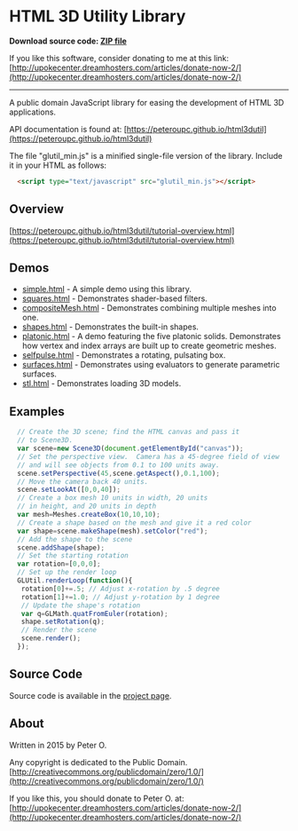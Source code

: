 HTML 3D Utility Library
====

**Download source code: [ZIP file](https://github.com/peteroupc/html3dutil/archive/master.zip)**

If you like this software, consider donating to me at this link: [http://upokecenter.dreamhosters.com/articles/donate-now-2/](http://upokecenter.dreamhosters.com/articles/donate-now-2/)

----

A public domain JavaScript library for easing the development of HTML 3D applications.

API documentation is found at: [https://peteroupc.github.io/html3dutil](https://peteroupc.github.io/html3dutil)

The file "glutil_min.js" is a minified single-file version of the library.  Include it in your HTML
as follows:

```html
  <script type="text/javascript" src="glutil_min.js"></script>
```

Overview
---------

[https://peteroupc.github.io/html3dutil/tutorial-overview.html](https://peteroupc.github.io/html3dutil/tutorial-overview.html)

Demos
---------
* [simple.html](https://peteroupc.github.io/html3dutil/simple.html) - A simple demo using this library.
* [squares.html](https://peteroupc.github.io/html3dutil/squares.html) - Demonstrates shader-based filters.
* [compositeMesh.html](https://peteroupc.github.io/html3dutil/compositeMesh.html) - Demonstrates
combining multiple meshes into one.
* [shapes.html](https://peteroupc.github.io/html3dutil/shapes.html) - Demonstrates
the built-in shapes.
* [platonic.html](https://peteroupc.github.io/html3dutil/platonic.html) - A demo featuring the five
platonic solids.  Demonstrates how vertex and index arrays are built up to create geometric meshes.
* [selfpulse.html](https://peteroupc.github.io/html3dutil/selfpulse.html) - Demonstrates
a rotating, pulsating box.
* [surfaces.html](https://peteroupc.github.io/html3dutil/surfaces.html) - Demonstrates
using evaluators to generate parametric surfaces.
* [stl.html](https://peteroupc.github.io/html3dutil/stl.html) - Demonstrates loading 3D models.

Examples
---------
```javascript
  // Create the 3D scene; find the HTML canvas and pass it
  // to Scene3D.
  var scene=new Scene3D(document.getElementById("canvas"));
  // Set the perspective view.  Camera has a 45-degree field of view
  // and will see objects from 0.1 to 100 units away.
  scene.setPerspective(45,scene.getAspect(),0.1,100);
  // Move the camera back 40 units.
  scene.setLookAt([0,0,40]);
  // Create a box mesh 10 units in width, 20 units
  // in height, and 20 units in depth
  var mesh=Meshes.createBox(10,10,10);
  // Create a shape based on the mesh and give it a red color
  var shape=scene.makeShape(mesh).setColor("red");
  // Add the shape to the scene
  scene.addShape(shape);
  // Set the starting rotation
  var rotation=[0,0,0];
  // Set up the render loop
  GLUtil.renderLoop(function(){
   rotation[0]+=.5; // Adjust x-rotation by .5 degree
   rotation[1]+=1.0; // Adjust y-rotation by 1 degree
   // Update the shape's rotation
   var q=GLMath.quatFromEuler(rotation);
   shape.setRotation(q);
   // Render the scene
   scene.render();
  });
```

Source Code
---------
Source code is available in the [project page](https://github.com/peteroupc/html3dutil).

About
-----------

Written in 2015 by Peter O.

Any copyright is dedicated to the Public Domain.
[http://creativecommons.org/publicdomain/zero/1.0/](http://creativecommons.org/publicdomain/zero/1.0/)

If you like this, you should donate to Peter O.
at: [http://upokecenter.dreamhosters.com/articles/donate-now-2/](http://upokecenter.dreamhosters.com/articles/donate-now-2/)
